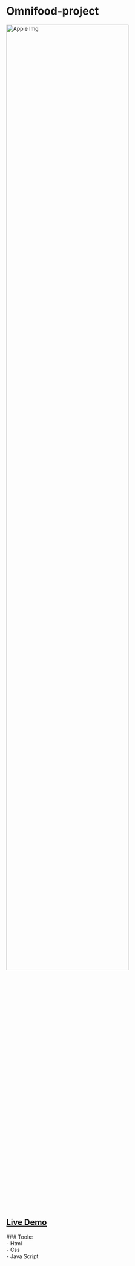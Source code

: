 # Omnifood-project
<img src="https://user-images.githubusercontent.com/102685868/214296241-ec0bdc15-9423-4af2-b6b4-8e2a30e0eb33.png" alt="Appie Img" width=80% >
<h2><a href="https://eslam80.github.io/Omnifood-project/">Live Demo</a></h2>
### Tools:<br>
- Html<br>
- Css<br>
- Java Script
